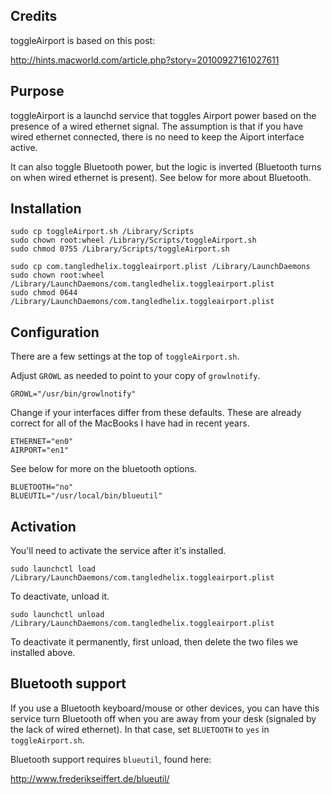 Credits
-------

toggleAirport is based on this post:

<http://hints.macworld.com/article.php?story=20100927161027611>

Purpose
-------

toggleAirport is a launchd service that toggles Airport power based on the
presence of a wired ethernet signal. The assumption is that if you have wired
ethernet connected, there is no need to keep the Aiport interface active.

It can also toggle Bluetooth power, but the logic is inverted (Bluetooth turns
on when wired ethernet is present). See below for more about Bluetooth.

Installation
------------

    sudo cp toggleAirport.sh /Library/Scripts
    sudo chown root:wheel /Library/Scripts/toggleAirport.sh
    sudo chmod 0755 /Library/Scripts/toggleAirport.sh
    
    sudo cp com.tangledhelix.toggleairport.plist /Library/LaunchDaemons
    sudo chown root:wheel /Library/LaunchDaemons/com.tangledhelix.toggleairport.plist
    sudo chmod 0644 /Library/LaunchDaemons/com.tangledhelix.toggleairport.plist

Configuration
-------------

There are a few settings at the top of `toggleAirport.sh`.

Adjust `GROWL` as needed to point to your copy of `growlnotify`.

    GROWL="/usr/bin/growlnotify"

Change if your interfaces differ from these defaults. These are already
correct for all of the MacBooks I have had in recent years.

    ETHERNET="en0"
    AIRPORT="en1"

See below for more on the bluetooth options.

    BLUETOOTH="no"
    BLUEUTIL="/usr/local/bin/blueutil"

Activation
----------

You'll need to activate the service after it's installed.

    sudo launchctl load /Library/LaunchDaemons/com.tangledhelix.toggleairport.plist

To deactivate, unload it.

    sudo launchctl unload /Library/LaunchDaemons/com.tangledhelix.toggleairport.plist

To deactivate it permanently, first unload, then delete the two files we
installed above.

Bluetooth support
-----------------

If you use a Bluetooth keyboard/mouse or other devices, you can have this service
turn Bluetooth off when you are away from your desk (signaled by the lack of
wired ethernet). In that case, set `BLUETOOTH` to `yes` in `toggleAirport.sh`.

Bluetooth support requires `blueutil`, found here:

<http://www.frederikseiffert.de/blueutil/>

